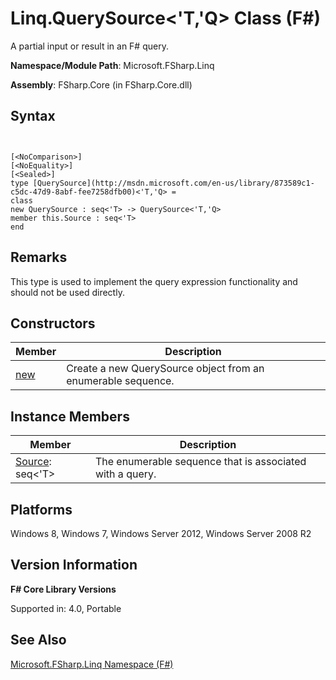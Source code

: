 # Linq.QuerySource<'T,'Q> Class (F#)

A partial input or result in an F# query.

**Namespace/Module Path**: Microsoft.FSharp.Linq

**Assembly**: FSharp.Core (in FSharp.Core.dll)


## Syntax


```


[<NoComparison>]
[<NoEquality>]
[<Sealed>]
type [QuerySource](http://msdn.microsoft.com/en-us/library/873589c1-c5dc-47d9-8abf-fee7258dfb00)<'T,'Q> =
class
new QuerySource : seq<'T> -> QuerySource<'T,'Q>
member this.Source : seq<'T>
end

```



## Remarks
This type is used to implement the query expression functionality and should not be used directly.


## Constructors


|Member|Description|
|------|-----------|
|[new](http://msdn.microsoft.com/en-us/library/9ca12119-7ff2-4e0a-b1cc-ac32dfcbb2f6)|Create a new QuerySource object from an enumerable sequence.|

## Instance Members


|Member|Description|
|------|-----------|
|[Source](http://msdn.microsoft.com/en-us/library/583e52c0-530f-4f0c-aac4-31c6721d6548): seq&lt;'T&gt;|The enumerable sequence that is associated with a query.|

## Platforms
Windows 8, Windows 7, Windows Server 2012, Windows Server 2008 R2


## Version Information
**F# Core Library Versions**

Supported in: 4.0, Portable




## See Also
[Microsoft.FSharp.Linq Namespace &#40;F&#35;&#41;](Microsoft.FSharp.Linq-Namespace-%5BFSharp%5D.md)

